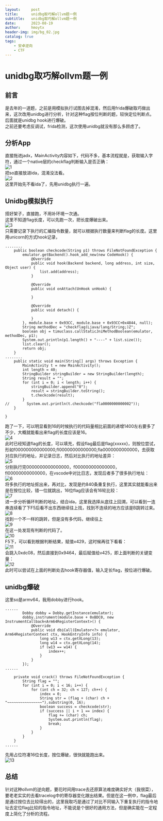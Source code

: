 ```yaml
---
layout:     post
title:      unidbg取巧解ollvm题一例
subtitle:   unidbg取巧解ollvm题一例
date:       2023-08-19
author:     hmoytx
header-img: img/bg_02.jpg
catalog: true
tags:
    - 安卓逆向
    - CTF
---
```

#  unidbg取巧解ollvm题一例

## 前言
是去年的一道题，之前是用模拟执行试图去掉混淆，然后用frida爆破取巧做出来，这次改用unidbg进行分析，针对这种flag按位判断的题，较快定位判断点。后面就是unidbg hook进行爆破。  
之前还要考虑反调试，frida检测，这次使用unidbg就没有那么多顾虑了。  
## 分析App
直接拖进jadx，MainActivity内容如下，代码不多，基本流程就是，获取输入字符，通过一个native层的checkflag判断输入是否正确：  
![1](/img/230819_jadx.png)     
把so直接放进ida，混淆没法看。  
![2](/img/230819_ollvm.png)     
这里开始先不看ida了，先用unidbg执行一遍。   

## Unidbg模拟执行
搭好架子，直接跑，不用补环境一次通。  
这里不知道flag长度，可以先跑一次，把长度爆破出来。  
![3](/img/230819_unidbgrun.png)      
只需要记录下执行的汇编指令数量，就可以根据执行数量来判断flag的长度。这里用unicorn的方式hook记录，  
```
........
    public boolean checkcode(String p1) throws FileNotFoundException {
        emulator.getBackend().hook_add_new(new CodeHook() {
            @Override
            public void hook(Backend backend, long address, int size, Object user) {
                list.add(address);
            }

            @Override
            public void onAttach(UnHook unHook) {

            }

            @Override
            public void detach() {

            }
        }, module.base + 0x93CC, module.base + 0x93CC+0x4844, null);
        String methodDec = "checkflag(Ljava/lang/String;)Z";
        boolean obj = timuclass.callStaticJniMethodBoolean(emulator, methodDec, p1);
        System.out.println(p1.length() + "----" + list.size());
        list.clear();
        return obj;
    }
........
    public static void main(String[] args) throws Exception {
        MainActivity t = new MainActivity();
        int length = 40;
        StringBuilder stringBuilder = new StringBuilder(length);
        String result = "";
        for (int i = 0; i < length; i++) {
            stringBuilder.append("0");
            result = stringBuilder.toString();
            t.checkcode(result);
        }
//        System.out.println(t.checkcode("fla0000000000002"));
    }

}
```
跑了一下，可以明显看到16的时候执行的代码量相比前面的递增1400左右要多了不少，大概就能看出来flag的长度应该是16。    
![4](/img/230819_flaglen.png)     
此时已经知道flag的长度，可以填充，假设flag最后是flag{xxxxx}，则按位尝试，形如f000000000000000,fl00000000000000,fla0000000000000，去获取对应执行的地址，并记录日志，然后对比执行的地址差异：  
![5](/img/230819_tracelogf.png)  
分别执行完0000000000000000，f000000000000000，fl00000000000000，在vscode中对比日志，发现后者多了很多执行地址：  
![6](/img/230819_diff1.png)  
将多执行的地址抠出来，再对比，发现是约840条重复执行，这里其实就能看出来是在按位比较，错一位就跳出，16位flag应该会有16轮比较：  
![7](/img/230819_diff2.png)  
进一步分析循环判断的地址，结合ida，这里我选择从底往上回溯，可以看到一连串连续看了下F5后看不出东西继续往上找，找到不连续的地方应该是B跳转过来。  
![8](/img/230819_lianxu.png)  
找到一个不一样的跳转，但是没有多代码，继续往上   
![9](/img/230819_dc08.png)  
在这一处发现有判断的代码了。   
![10](/img/230819_check.png)  
F5下，可以看到根据判断结果，赋值v429，这时候再往下看看：  
![11](/img/230819_f5.png)  
会跳入0xdc08，然后直接到0x9464，最后赋值给v425，即上面判断的关键变量：  
![12](/img/230819_v429.png)  
此时可以尝试在上面的判断处去hook寄存器值，输入定长flag，按位进行爆破。  



## unidbg爆破
这里so是armv64，我用dobby进行hook。  
```
......
        Dobby dobby = Dobby.getInstance(emulator);
        dobby.instrument(module.base + 0xBDC0, new InstrumentCallback<Arm64RegisterContext>() {
            @Override
            public void dbiCall(Emulator<?> emulator, Arm64RegisterContext ctx, HookEntryInfo info) {
                long w13 = ctx.getXLong(13);
                long w14 = ctx.getXLong(14);
                if (w13 == w14) {
                    index++;
                }
            }
        });
......

    private void crack() throws FileNotFoundException {
        String flag = "";
        for (int i = 0; i < 16; i++) {
            for (int ch = 32; ch < 127; ch++) {
                index = 0;
                String str = (flag + (char) ch + "~~~~~~~~~~~~~~~~").substring(0, 16);
                boolean success = checkcode(str);
                if (success || i + 1 == index) {
                    flag += (char) ch;
                    System.out.println(flag);
                    break;
                }
            }
        }
    }
......
```
先用占位符凑16位长度，按位爆破，很快就能跑出来。  
![13](/img/230819_flag.png)  





## 总结
针对这种ollvm的逆向题，要花时间用trace去还原算法难度确实好大（我很菜），要老老实实的去看tracelog中的寄存器变化跟出结果。但是在这一例中，flag最后是通过按位去比较得出的，这里我取巧是通过了对比不同输入下重复执行的指令地址去定位flag比较的指令地址，不能说是个很好的通用方法，但是确实能在一定程度上简化了分析的流程。  
